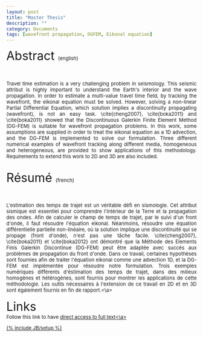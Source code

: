 ```yaml
---
layout: post
title: "Master Thesis"
description: ""
category: Documents
tags: [wavefront propagation, DGFEM, Eikonal equation]
---
```


<font size="6">Abstract <font size="2">(english)
<p align="justify">
<br>
<br>
Travel time estimation is a very challenging problem in seismology. This seismic attribut is highly important to understand the Earth's interior and the wave propagation. In order to estimate a multi-value travel time field, by tracking the wavefront, the eikonal equation must be solved. However, solving a non-linear Partial Differential Equation, which solution implies a discontinuity propagating (wavefront), is not an easy task. \cite{cheng2007}, \cite{boka2011} and \cite{boka2011} showed that the Discontinuous 
Galerkin Finite Element Method (DG-FEM) is suitable for wavefront propagation problems. In this work, some assumptions are supplied in order to treat the eikonal equation as a 1D advection, and the DG-FEM is implemented to solve our formulation. Three different numerical examples of wavefront tracking along different media, homogeneous and heterogeneous, are provided to show applications of this methodology. Requirements to extend this work to 2D and 3D are also included.
<br>
<br>

<font size="6">Résumé <font size="2">(french)
<p align="justify">
<br>
<br>
L'estimation des temps de trajet est un véritable défi en sismologie. Cet attribut sismique est essentiel pour comprendre l'intérieur de la Terre et la propagation des ondes. Afin de calculer le champ de temps de trajet, par le suivi d'un front d'onde, il faut résoudre l'équation eikonal. Néanmoins, résoudre une équation différentielle partielle non-linéaire, où la solution implique une discontinuité qui se propage (front d'onde), n'est pas une tâche facile. \cite{cheng2007}, \cite{boka2011} et \cite{boka2012} ont démontré que la Méthode des Elements Finis Galerkin Discontinue (DG-FEM) peut être adaptée avec succès aux problèmes de propagation du front d'onde. Dans ce travail, certaines hypothèses sont fournies afin de traiter l'équation eikonal comme une advection 1D, et la DG-FEM est implémentée pour résoudre notre formulation. Trois exemples numériques différents d'éstimation des temps de trajet, dans des milieux homogènes et hétérogènes, sont fournis pour montrer les applications de cette méthodologie. Les outils nécessaires à l'extension de ce travail en 2D et en 3D sont également fournis en fin de rapport.<\a>
<br>
<br>
<font size="6">Links
<br>
<font size="2">
Follow this link to have <a href="https://github.com/hugosanrocks/hugosanrocks.github.com/blob/master/_includes/Master_Thesis_Hugo_S_Sanchez_Reyes_MEEES2013_14.pdf">direct access to full text<\a>

{% include JB/setup %}
